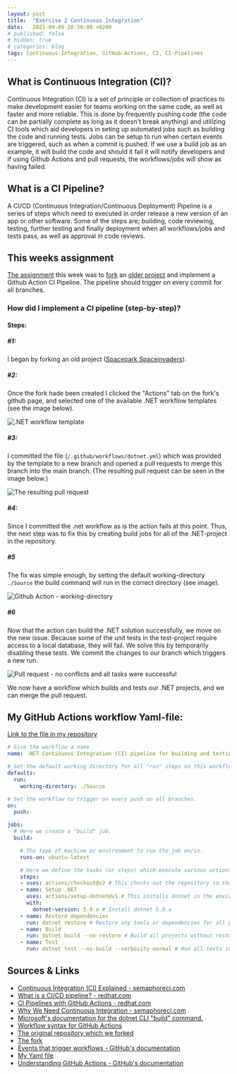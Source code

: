 ```yaml
---
layout: post
title:  "Exercise 2 Continuous Integration"
date:   2021-09-09 20:50:00 +0200
# published: false
# hidden: true
# categories: blog
tags: Continuous-Integration, GitHub-Actions, CI, CI-Pipelines
---
```


## What is Continuous Integration (CI)?
Continuous Integration (CI) is a set of principle or collection of practices to make development easier for teams working on the same code, as well as faster and more reliable. This is done by frequently pushing code (the code can be partially complete as long as it doesn't break anything) and utilizing CI tools which aid developers in seting up automated jobs such as building the code and running tests. Jobs can be setup to run when certain events are triggered, such as when a commit is pushed. If we use a build job as an example, it will build the code and should it fail it will notify developers and if using Github Actions and pull requests, the workflows/jobs will show as having failed.

## What is a CI Pipeline?
A CI/CD (Continuous Integration/Continuous Deployment) Pipeline is a series of steps which need to executed in order release a new version of an app or other software. Some of the steps are; building, code reviewing, testing, further testing and finally deployment when all workflows/jobs and tests pass, as well as approval in code reviews.

## This weeks assignment
[The assignment][The-Assignment] this week was to [fork][Spacepark-Spaceinvaders-Fork] an [older project][Spacepark-Spaceinvaders-Original] and implement a Github Action CI Pipeline. The pipeline should trigger on every commit for all branches.


### How did I implement a CI pipeline (step-by-step)?

#### Steps:
##### #1:
I began by forking an old project ([Spacepark Spaceinvaders][Spacepark-Spaceinvaders-Original]).

##### #2:
Once the fork hade been created I clicked the "Actions" tab on the fork's github page, and selected one of the available .NET workflow templates (see the image below).

![.NET workflow template](/Molnapplikationer-Blogg/data/images/exercise-2-continuous-integration/Github-Actions-select-dotnet-workflow-template.png)

##### #3:
I committed the file (`/.github/workflows/dotnet.yml`) which was provided by the template to a new branch and opened a pull requests to merge this branch into the main branch. (The resulting pull request can be seen in the image below.)

![The resulting pull request](/Molnapplikationer-Blogg/data/images/exercise-2-continuous-integration/Github-PR-for-implementing-the-dotnet-workflow.png)

##### #4:
Since I committed the .net workflow as is the action fails at this point. Thus, the next step was to fix this by creating build jobs for all of the .NET-project in the repository.

##### #5
The fix was simple enough, by setting the default working-directory `./Source` the build command will run in the correct directory (see image).

![Github Action - working-directory](/Molnapplikationer-Blogg/data/images/exercise-2-continuous-integration/Github-Actions-dotnet-workflow-set-working-directory.png)

##### #6
Now that the action can build the .NET solution successfully, we move on the new issue. Because some of the unit tests in the test-project require access to a local database, they will fail. We solve this by temporarily disabling these tests. We commit the changes to our branch which triggers a new run.

![Pull request - no conflicts and all tasks were successful](/Molnapplikationer-Blogg/data/images/exercise-2-continuous-integration/Github-PR-no-conflicts-all-tasks-sucessful.png)

We now have a workflow which builds and tests our .NET projects, and we can merge the pull request.


## My GitHub Actions workflow Yaml-file:

[Link to the file in my repository][GitHub-Actions-Yaml-file]

```yaml
# Give the workflow a name
name: .NET Continuous Integration (CI) pipeline for building and testing

# Set the default working directory for all "run" steps on this workflow. In this case, commands like `dotnet build --no-restore` are executed in the `./Source` directory.
defaults:
  run:
    working-directory: ./Source

# Set the workflow to trigger on every push on all branches.
on:
  push:

jobs:
  # Here we create a "build" job.
  build:

    # The type of machine or environment to run the job on/in.
    runs-on: ubuntu-latest

    # Here we define the tasks (or steps) which execute various actions in sequence.
    steps:
    - uses: actions/checkout@v2 # This checks-out the repository so that the workflow can access it. 
    - name: Setup .NET
      uses: actions/setup-dotnet@v1 # This installs dotnet in the environment.
      with:
        dotnet-version: 5.0.x # Install dotnet 5.0.x
    - name: Restore dependencies
      run: dotnet restore # Restore any tools or dependencies for all projects in the solution.
    - name: Build
      run: dotnet build --no-restore # Build all projects without restoring.
    - name: Test
      run: dotnet test --no-build --verbosity normal # Run all tests in all projects, without building.
```


## Sources & Links
- [Continuous Integration (CI) Explained - semaphoreci.com][semaphoreci-dotcom-continuous-integration]
- [What is a CI/CD pipeline? - redhat.com][redhat-dotcom-what-is-cicd-pipeline]
- [CI Pipelines with GitHub Actions - redhat.com][redhat-dotcom-what-is-cicd-pipeline]
- [Why We Need Continuous Integration - semaphoreci.com][semaphoreci-dotcom-Why-We-Need-Continuous-Integration]
- [Microsoft's documentation for the dotnet CLI "build" command.][Microsoft-Docs-dotnet-build]
- [Workflow syntax for GitHub Actions][GitHub-Docs-Actions-Default-Run]
- [The original repository which we forked][Spacepark-Spaceinvaders-Original]
- [The fork][Spacepark-Spaceinvaders-Fork]
- [Events that trigger workflows - GitHub's documentation][GitHub-Docs-Actions-workflow-events]
- [My Yaml file][GitHub-Actions-Yaml-file]
- [Understanding GitHub Actions - GitHub's documentation][GitHub-Docs-Actions-understanding-github-actions]



[The-Assignment]: https://pgbsnh20.github.io/PGBSNH20-molnapplikationer/cloud-lectures/ci#%C3%B6vningsuppgifter-i-grupp
[Spacepark-Spaceinvaders-Original]: https://github.com/PGBSNH20/spacepark-spaceinvaders
[Spacepark-Spaceinvaders-Fork]: https://github.com/johancz/spacepark-spaceinvaders
[GitHub-Actions-Yaml-file]: https://github.com/johancz/spacepark-spaceinvaders/blob/main/.github/workflows/dotnet.yml
[GitHub-Docs-Actions-Default-Run]: https://docs.github.com/en/actions/reference/workflow-syntax-for-github-actions#defaultsrun
[Microsoft-Docs-dotnet-build]: https://docs.microsoft.com/en-us/dotnet/core/tools/dotnet-build
[GitHub-Docs-Actions-workflow-events]: https://docs.github.com/en/actions/reference/events-that-trigger-workflows
[semaphoreci-dotcom-continuous-integration]: https://semaphoreci.com/continuous-integration
[redhat-dotcom-what-is-cicd-pipeline]: https://www.redhat.com/en/topics/devops/what-cicd-pipeline
[semaphoreci-dotcom-Why-We-Need-Continuous-Integration]: https://semaphoreci.com/community/tutorials/continuous-integration
[GitHub-Docs-Actions-understanding-github-actions]: https://docs.github.com/en/actions/learn-github-actions/understanding-github-actions
